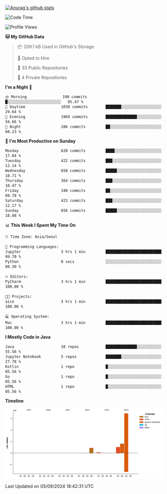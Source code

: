 [![Anurag's github stats](https://github-readme-stats.vercel.app/api?username=hajubal)](https://github.com/anuraghazra/github-readme-stats)

<!--START_SECTION:waka-->
![Code Time](http://img.shields.io/badge/Code%20Time-133%20hrs%2021%20mins-blue)

![Profile Views](http://img.shields.io/badge/Profile%20Views-0-blue)

**🐱 My GitHub Data** 

> 📦 209.1 kB Used in GitHub's Storage 
 > 
> 💼 Opted to Hire
 > 
> 📜 33 Public Repositories 
 > 
> 🔑 4 Private Repositories 
 > 
**I'm a Night 🦉** 

```text
🌞 Morning                190 commits         █░░░░░░░░░░░░░░░░░░░░░░░░   05.47 % 
🌆 Daytime                1030 commits        ███████░░░░░░░░░░░░░░░░░░   29.64 % 
🌃 Evening                1969 commits        ██████████████░░░░░░░░░░░   56.66 % 
🌙 Night                  286 commits         ██░░░░░░░░░░░░░░░░░░░░░░░   08.23 % 
```
📅 **I'm Most Productive on Sunday** 

```text
Monday                   620 commits         ████░░░░░░░░░░░░░░░░░░░░░   17.84 % 
Tuesday                  422 commits         ███░░░░░░░░░░░░░░░░░░░░░░   12.14 % 
Wednesday                650 commits         █████░░░░░░░░░░░░░░░░░░░░   18.71 % 
Thursday                 364 commits         ███░░░░░░░░░░░░░░░░░░░░░░   10.47 % 
Friday                   340 commits         ██░░░░░░░░░░░░░░░░░░░░░░░   09.78 % 
Saturday                 423 commits         ███░░░░░░░░░░░░░░░░░░░░░░   12.17 % 
Sunday                   656 commits         █████░░░░░░░░░░░░░░░░░░░░   18.88 % 
```


📊 **This Week I Spent My Time On** 

```text
🕑︎ Time Zone: Asia/Seoul

💬 Programming Languages: 
Jupyter                  3 hrs 1 min         █████████████████████████   99.70 % 
Python                   0 secs              ░░░░░░░░░░░░░░░░░░░░░░░░░   00.30 % 

🔥 Editors: 
PyCharm                  3 hrs 1 min         █████████████████████████   100.00 % 

🐱‍💻 Projects: 
aice                     3 hrs 1 min         █████████████████████████   100.00 % 

💻 Operating System: 
Mac                      3 hrs 1 min         █████████████████████████   100.00 % 
```

**I Mostly Code in Java** 

```text
Java                     10 repos            ██████████████░░░░░░░░░░░   55.56 % 
Jupyter Notebook         5 repos             ███████░░░░░░░░░░░░░░░░░░   27.78 % 
Kotlin                   1 repo              █░░░░░░░░░░░░░░░░░░░░░░░░   05.56 % 
Go                       1 repo              █░░░░░░░░░░░░░░░░░░░░░░░░   05.56 % 
HTML                     1 repo              █░░░░░░░░░░░░░░░░░░░░░░░░   05.56 % 
```



**Timeline**

![Lines of Code chart](https://raw.githubusercontent.com/hajubal/hajubal/main/assets/bar_graph.png)


 Last Updated on 05/09/2024 18:42:31 UTC
<!--END_SECTION:waka-->